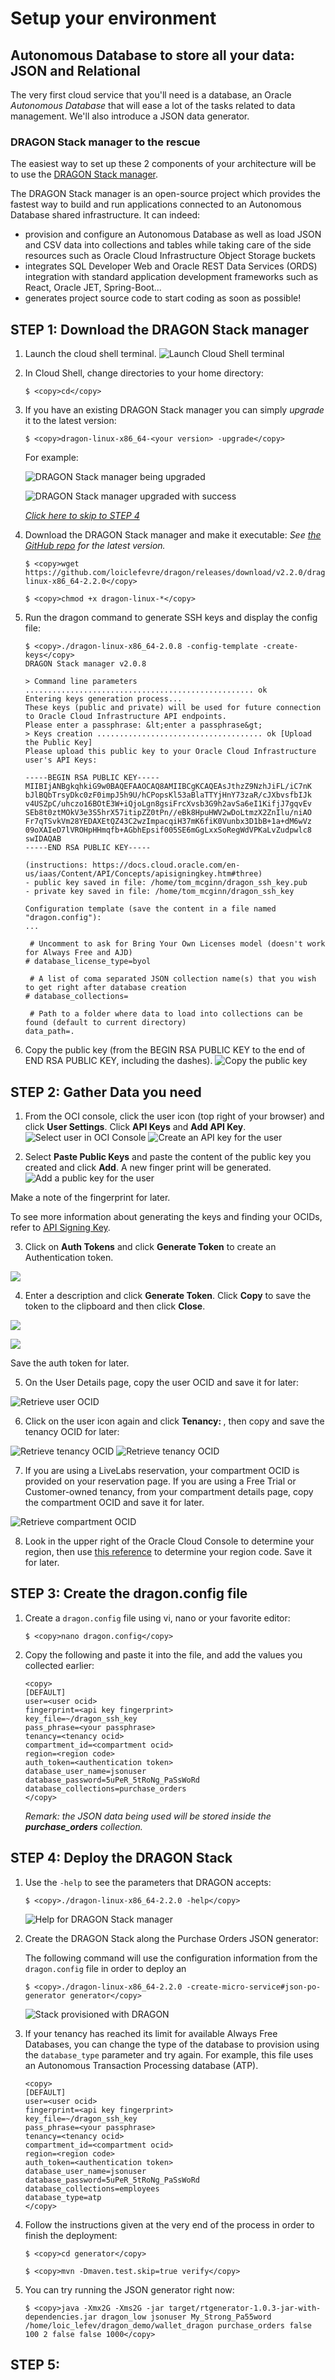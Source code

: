 # Setup your environment

## Autonomous Database to store all your data: JSON and Relational

The very first cloud service that you'll need is a database, an Oracle *Autonomous Database* that will ease a lot of the tasks
related to data management. We'll also introduce a JSON data generator.

### DRAGON Stack manager to the rescue

The easiest way to set up these 2 components of your architecture will be to use the [DRAGON Stack manager](https://bit.ly/DRAGONStackManager). 

The DRAGON Stack manager is an open-source project which provides the fastest way to build and run applications connected to an Autonomous Database shared infrastructure. It can indeed:
- provision and configure an Autonomous Database as well as load JSON and CSV data into collections and tables while taking care of the side resources such as Oracle Cloud Infrastructure Object Storage buckets
- integrates SQL Developer Web and Oracle REST Data Services (ORDS) integration with standard application development frameworks such as React, Oracle JET, Spring-Boot...
- generates project source code to start coding as soon as possible!  

## **STEP 1**: Download the DRAGON Stack manager

1. Launch the cloud shell terminal.
   ![Launch Cloud Shell terminal](images/launch-cloud-shell.png)

2. In Cloud Shell, change directories to your home directory:

    ```
    $ <copy>cd</copy>
    ```

3. If you have an existing DRAGON Stack manager you can simply *upgrade* it to the latest version:

    ```
    $ <copy>dragon-linux-x86_64-<your version> -upgrade</copy>
    ```

   For example:

   ![DRAGON Stack manager being upgraded](images/dragon-upgrading.png)

   ![DRAGON Stack manager upgraded with success](images/dragon-upgrade.png)

   *[Click here to skip to STEP 4](#STEP4:DeploytheDRAGONStack)*

4. Download the DRAGON Stack manager and make it executable:
   *See [the GitHub repo](https://github.com/loiclefevre/dragon) for the latest version.*

    ```
    $ <copy>wget https://github.com/loiclefevre/dragon/releases/download/v2.2.0/dragon-linux-x86_64-2.2.0</copy>
    ```

    ```
    $ <copy>chmod +x dragon-linux-*</copy>
    ```

5. Run the dragon command to generate SSH keys and display the config file:

    ```
    $ <copy>./dragon-linux-x86_64-2.0.8 -config-template -create-keys</copy>
    DRAGON Stack manager v2.0.8

    > Command line parameters ................................................... ok
    Entering keys generation process...
    These keys (public and private) will be used for future connection to Oracle Cloud Infrastructure API endpoints.
    Please enter a passphrase: &lt;enter a passphrase&gt;
    > Keys creation ..................................... ok [Upload the Public Key]
    Please upload this public key to your Oracle Cloud Infrastructure user's API Keys:

    -----BEGIN RSA PUBLIC KEY-----
    MIIBIjANBgkqhkiG9w0BAQEFAAOCAQ8AMIIBCgKCAQEAsJthzZ9NzhJiFL/iC7nK
    bJlBQbTrsyDkc0zF0impJ5h9U/hCPopsKl53aBlaTTYjHnY73zaR/cJXbvsfbIJk
    v4USZpC/uhczo16BOtE3W+iQjoLgn8gsiFrcXvsb3G9h2avSa6eI1KifjJ7gqvEv
    SEb8t0ztMOkV3e3S5hrX57itipZZ0tPn//eBk8HpuHWV2wDoLtmzX2ZnIlu/niAO
    Fr7qTSvkVm28YEDAXEtQZ43C2wzImpacqiH37mK6fiK0Vunbx3D1bB+1a+dM6wVz
    09oXAIeD7lVROHpHHmqfb+AGbhEpsif005SE6mGgLxxSoRegWdVPKaLvZudpwlc8
    swIDAQAB
    -----END RSA PUBLIC KEY-----

    (instructions: https://docs.cloud.oracle.com/en-us/iaas/Content/API/Concepts/apisigningkey.htm#three)
    - public key saved in file: /home/tom_mcginn/dragon_ssh_key.pub
    - private key saved in file: /home/tom_mcginn/dragon_ssh_key

    Configuration template (save the content in a file named "dragon.config"):
    ...

     # Uncomment to ask for Bring Your Own Licenses model (doesn't work for Always Free and AJD)
    # database_license_type=byol

     # A list of coma separated JSON collection name(s) that you wish to get right after database creation
    # database_collections=

     # Path to a folder where data to load into collections can be found (default to current directory)
    data_path=.

    ```

6. Copy the public key (from the BEGIN RSA PUBLIC KEY to the end of END RSA PUBLIC KEY, including the dashes).
   ![Copy the public key](images/copy-key.png)

## **STEP 2:** Gather Data you need

1. From the OCI console, click the user icon (top right of your browser) and click **User Settings**. Click **API Keys** and **Add API Key**.
   ![Select user in OCI Console](./images/select-user.png " ")
   ![Create an API key for the user](./images/create-api-key.png " ")

2. Select **Paste Public Keys** and paste the content of the public key you created and click **Add**. A new finger print will be generated.
   ![Add a public key for the user](./images/add-public-key.png " ")

Make a note of the fingerprint for later.

To see more information about generating the keys and finding your OCIDs, refer to [API Signing Key](https://docs.cloud.oracle.com/en-us/iaas/Content/API/Concepts/apisigningkey.htm).

3. Click on **Auth Tokens** and click **Generate Token** to create an Authentication token.

![](images/generate-auth-token-1.png)

4. Enter a description and click **Generate Token**. Click **Copy** to save the token to the clipboard and then click **Close**.

![](images/generate-auth-token-2.png)

![](images/copy-auth-token.png)

Save the auth token for later.

5. On the User Details page, copy the user OCID and save it for later:

![Retrieve user OCID](images/user-ocid.png)

6. Click on the user icon again and click **Tenancy: <tenancy-name>**, then copy and save the tenancy OCID for later:

![Retrieve tenancy OCID](images/user-icon-tenancy.png)
![Retrieve tenancy OCID](images/tenancy-ocid.png)

7. If you are using a LiveLabs reservation, your compartment OCID is provided on your reservation page. If you are using a Free Trial or Customer-owned tenancy, from your compartment details page, copy the compartment OCID and save it for later.

![Retrieve compartment OCID](images/compartment-details.png)

8. Look in the upper right of the Oracle Cloud Console to determine your region, then use [this reference](https://docs.cloud.oracle.com/en-us/iaas/Content/General/Concepts/regions.htm#top) to determine your region code. Save it for later.

## **STEP 3:** Create the dragon.config file

1. Create a `dragon.config` file using vi, nano or your favorite editor:

    ```
    $ <copy>nano dragon.config</copy>
    ```

2. Copy the following and paste it into the file, and add the values you collected earlier:

    ```
    <copy>
    [DEFAULT]
    user=<user ocid>
    fingerprint=<api key fingerprint>
    key_file=~/dragon_ssh_key
    pass_phrase=<your passphrase>
    tenancy=<tenancy ocid>
    compartment_id=<compartment ocid>
    region=<region code>
    auth_token=<authentication token>
    database_user_name=jsonuser
    database_password=5uPeR_5tRoNg_PaSsWoRd
    database_collections=purchase_orders
    </copy>
    ```

   *Remark: the JSON data being used will be stored inside the **purchase_orders** collection.*

## **STEP 4:** Deploy the DRAGON Stack

1. Use the `-help` to see the parameters that DRAGON accepts:

    ```
    $ <copy>./dragon-linux-x86_64-2.2.0 -help</copy>
    ```
   ![Help for DRAGON Stack manager](./images/dragon-help.png)

2. Create the DRAGON Stack along the Purchase Orders JSON generator:

   The following command will use the configuration information from the `dragon.config` file in order to deploy an

    ```
    $ <copy>./dragon-linux-x86_64-2.2.0 -create-micro-service#json-po-generator generator</copy>
    ```

   ![Stack provisioned with DRAGON](./images/stack-provisioned.png)

3. If your tenancy has reached its limit for available Always Free Databases, you can change the type of the database to provision using the `database_type` parameter and try again. For example, this file uses an Autonomous Transaction Processing database (ATP).

    ```
    <copy>
    [DEFAULT]
    user=<user ocid>
    fingerprint=<api key fingerprint>
    key_file=~/dragon_ssh_key
    pass_phrase=<your passphrase>
    tenancy=<tenancy ocid>
    compartment_id=<compartment ocid>
    region=<region code>
    auth_token=<authentication token>
    database_user_name=jsonuser
    database_password=5uPeR_5tRoNg_PaSsWoRd
    database_collections=employees
    database_type=atp
    </copy>
    ```

4. Follow the instructions given at the very end of the process in order to finish the deployment:

    ```
    $ <copy>cd generator</copy>
    ```
 
    ```
    $ <copy>mvn -Dmaven.test.skip=true verify</copy>
    ```
   
5. You can try running the JSON generator right now:

    ```
    $ <copy>java -Xmx2G -Xms2G -jar target/rtgenerator-1.0.3-jar-with-dependencies.jar dragon_low jsonuser My_Strong_Pa55word /home/loic_lefev/dragon_demo/wallet_dragon purchase_orders false 100 2 false false 1000</copy>
    ```




## **STEP 5:** 
